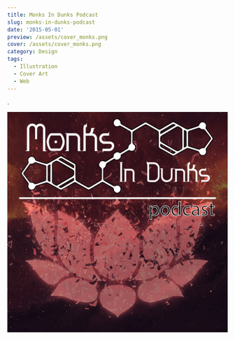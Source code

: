 ```yaml
---
title: Monks In Dunks Podcast
slug: monks-in-dunks-podcast
date: '2015-05-01'
preview: /assets/cover_monks.png
cover: /assets/cover_monks.png
category: Design
tags:
  - Illustration
  - Cover Art
  - Web
---
```

.

![](/assets/monks_02.png)
